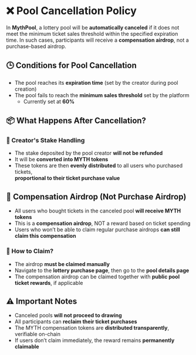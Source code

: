 # ❌ Pool Cancellation Policy

In **MythPool**, a lottery pool will be **automatically canceled** if it does not meet the minimum ticket sales threshold within the specified expiration time. In such cases, participants will receive a **compensation airdrop**, not a purchase-based airdrop.


## 🕒 Conditions for Pool Cancellation

- The pool reaches its **expiration time** (set by the creator during pool creation)
- The pool fails to reach the **minimum sales threshold** set by the platform  
  - Currently set at **60%**


## 📦 What Happens After Cancellation?

### 🧾 Creator's Stake Handling

- The stake deposited by the pool creator **will not be refunded**
- It will be **converted into MYTH tokens**
- These tokens are then **evenly distributed** to all users who purchased tickets,  
  **proportional to their ticket purchase value**


## 🎁 Compensation Airdrop (Not Purchase Airdrop)

- All users who bought tickets in the canceled pool **will receive MYTH tokens**
- This is a **compensation airdrop**, NOT a reward based on ticket spending
- Users who won’t be able to claim regular purchase airdrops **can still claim this compensation**

### 🧭 How to Claim?

- The airdrop **must be claimed manually**
- Navigate to the **lottery purchase page**, then go to the **pool details page**
- The compensation airdrop can be claimed together with **public pool ticket rewards**, if applicable

## ⚠️ Important Notes

- Canceled pools **will not proceed to drawing**
- All participants can **reclaim their ticket purchases**
- The MYTH compensation tokens are **distributed transparently**, verifiable on-chain
- If users don’t claim immediately, the reward remains **permanently claimable**